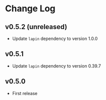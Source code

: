 # Change Log

## v0.5.2 (unreleased)

* Update `lapin` dependency to version 1.0.0

## v0.5.1

* Update `lapin` dependency to version 0.39.7

## v0.5.0

* First release
